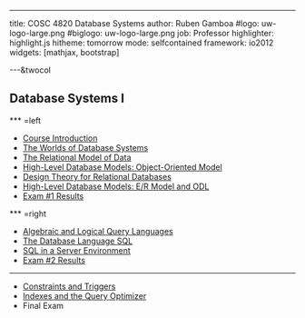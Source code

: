 ---

title:        COSC 4820 Database Systems
author:       Ruben Gamboa
#logo:         uw-logo-large.png
#biglogo:      uw-logo-large.png
job:          Professor
highlighter:  highlight.js
hitheme:      tomorrow
mode:         selfcontained
framework:    io2012
widgets:      [mathjax, bootstrap]

---&twocol

<style>
.title-slide {
     background-color: #EDE0CF; /* CBE7A5; #EDE0CF; ; #CA9F9D*/
     background-image: url(assets/img/uw-logo-large.png);
     background-repeat: no-repeat;
     background-position: center top;
   }
</style>

## Database Systems I


*** =left

* [Course Introduction](ch00-introduction.html)
* [The Worlds of Database Systems](ch01-worlds-of-dbms.html)
* [The Relational Model of Data](ch02-relational-model.html)
* [High-Level Database Models: Object-Oriented Model](ch04a-object-oriented-model.html)
* [Design Theory for Relational Databases](ch03-design-theory.html)
* [High-Level Database Models: E/R Model and ODL](ch04-high-level-models.html)
* [Exam #1 Results](2019/exam1-results.html) 

<!-- 
* Exam #1
-->


*** =right
* [Algebraic and Logical Query Languages](ch05-query-languages.html)
* [The Database Language SQL](ch06-sql.html)
* [SQL in a Server Environment](ch09-db-programming.html)
* [Exam #2 Results](2019/exam2-results.html) 

<!-- 
* Exam #2
-->

<hr>

* [Constraints and Triggers](ch07-constraints-triggers.html)
* [Indexes and the Query Optimizer](cha3-indexes-optimizer.html)
* Final Exam

<!--

<hr>

* [Introduction to NoSQL](cha1-nosql.html)

<hr>
* [Final Exam Results](2016/exam3-results.html)

<hr>
* [Advanced Topics in Relational Databases](ch10-adv-topics.html)
-->




